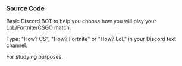 <h3>Source Code</h3>

Basic Discord BOT to help you choose how you will play your LoL/Fortnite/CSGO match.

Type: "How? CS", "How? Fortnite" or "How? LoL" in your Discord text channel.

For studying purposes.
